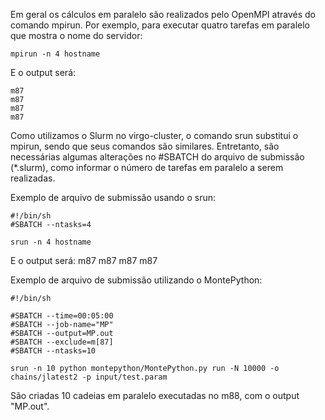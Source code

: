Em geral os cálculos em paralelo são realizados pelo OpenMPI através do comando mpirun.
Por exemplo, para executar quatro tarefas em paralelo que mostra o nome do servidor:

	mpirun -n 4 hostname

E o output será:

	m87
	m87
	m87
	m87

Como utilizamos o Slurm no virgo-cluster, o comando srun substitui o mpirun, sendo que seus
comandos são similares. Entretanto, são necessárias algumas alterações no #SBATCH do arquivo 
de submissão (*.slurm), como informar o número de tarefas em paralelo a serem realizadas.

Exemplo de arquivo de submissão usando o srun:

	#!/bin/sh
	#SBATCH --ntasks=4

	srun -n 4 hostname

E o output será:
	m87
	m87
	m87
	m87

Exemplo de arquivo de submissão utilizando o MontePython:

	#!/bin/sh

	#SBATCH --time=00:05:00
	#SBATCH --job-name="MP"
	#SBATCH --output=MP.out
	#SBATCH --exclude=m[87]
	#SBATCH --ntasks=10

	srun -n 10 python montepython/MontePython.py run -N 10000 -o chains/jlatest2 -p input/test.param

São criadas 10 cadeias em paralelo executadas no m88, com o output "MP.out".
